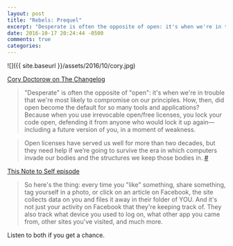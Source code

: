 ```yaml
---
layout: post
title: "Rebels: Prequel"
excerpt: "Desperate is often the opposite of open: it's when we're in trouble that we're most likely to compromise on our principles."
date: 2016-10-17 20:24:44 -0500
comments: true
categories: 
---
```


![]({{ site.baseurl }}/assets/2016/10/cory.jpg)

[Cory Doctorow on The Changelog](https://changelog.com/podcast/221)

> "Desperate" is often the opposite of "open": it's when we're in trouble that we're most likely to compromise on our principles. How, then, did open become the default for so many tools and applications? Because when you use irrevocable open/free licenses, you lock your code open, defending it from anyone who would lock it up again—including a future version of you, in a moment of weakness.

> Open licenses have served us well for more than two decades, but they need help if we’re going to survive the era in which computers invade our bodies and the structures we keep those bodies in. [#](http://craphound.com/news/2016/09/26/how-free-software-stayed-free/)

[This Note to Self episode](http://www.wnyc.org/story/propublica-facebook-algorithms-bias-privacy)

> So here's the thing: every time you "like" something, share something, tag yourself in a photo, or click on an article on Facebook, the site collects data on you and files it away in their folder of YOU. And it's not just your activity on Facebook that they're keeping track of. They also track what device you used to log on, what other app you came from, other sites you've visited, and much more.

Listen to both if you get a chance.